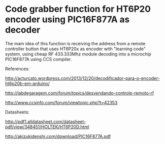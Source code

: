Code grabber function for HT6P20 encoder using PIC16F877A as decoder
=====

The main idea of this function is receiving the address from a remote controller button that uses HT6P20x as encoder with "learning code" system, using cheap RF 433.333Mhz module decoding into a microchip PIC16F877A using CCS compiler.


References:

http://acturcato.wordpress.com/2013/12/20/decodificador-para-o-encoder-ht6p20b-em-arduino/

http://labdegaragem.com/forum/topics/desvendando-controle-remoto-rf

http://www.ccsinfo.com/forum/viewtopic.php?t=42353

Datasheets:

http://pdf1.alldatasheet.com/datasheet-pdf/view/348451/HOLTEK/HT6P20D.html

http://akizukidenshi.com/download/PIC16F877A.pdf

